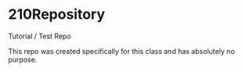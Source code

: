 # 210Repository
Tutorial / Test Repo

This repo was created specifically for this class and has absolutely no purpose.
